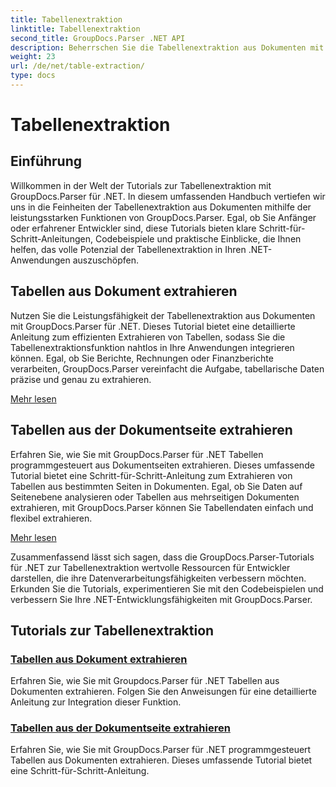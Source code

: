 ```yaml
---
title: Tabellenextraktion
linktitle: Tabellenextraktion
second_title: GroupDocs.Parser .NET API
description: Beherrschen Sie die Tabellenextraktion aus Dokumenten mit GroupDocs.Parser für .NET. Lernen Sie, Tabellen programmgesteuert für eine effiziente Datenverarbeitung zu extrahieren.
weight: 23
url: /de/net/table-extraction/
type: docs
---
```

# Tabellenextraktion

## Einführung

Willkommen in der Welt der Tutorials zur Tabellenextraktion mit GroupDocs.Parser für .NET. In diesem umfassenden Handbuch vertiefen wir uns in die Feinheiten der Tabellenextraktion aus Dokumenten mithilfe der leistungsstarken Funktionen von GroupDocs.Parser. Egal, ob Sie Anfänger oder erfahrener Entwickler sind, diese Tutorials bieten klare Schritt-für-Schritt-Anleitungen, Codebeispiele und praktische Einblicke, die Ihnen helfen, das volle Potenzial der Tabellenextraktion in Ihren .NET-Anwendungen auszuschöpfen.

## Tabellen aus Dokument extrahieren
Nutzen Sie die Leistungsfähigkeit der Tabellenextraktion aus Dokumenten mit GroupDocs.Parser für .NET. Dieses Tutorial bietet eine detaillierte Anleitung zum effizienten Extrahieren von Tabellen, sodass Sie die Tabellenextraktionsfunktion nahtlos in Ihre Anwendungen integrieren können. Egal, ob Sie Berichte, Rechnungen oder Finanzberichte verarbeiten, GroupDocs.Parser vereinfacht die Aufgabe, tabellarische Daten präzise und genau zu extrahieren.

[Mehr lesen](./extract-tables-from-document/)

## Tabellen aus der Dokumentseite extrahieren
Erfahren Sie, wie Sie mit GroupDocs.Parser für .NET Tabellen programmgesteuert aus Dokumentseiten extrahieren. Dieses umfassende Tutorial bietet eine Schritt-für-Schritt-Anleitung zum Extrahieren von Tabellen aus bestimmten Seiten in Dokumenten. Egal, ob Sie Daten auf Seitenebene analysieren oder Tabellen aus mehrseitigen Dokumenten extrahieren, mit GroupDocs.Parser können Sie Tabellendaten einfach und flexibel extrahieren.

[Mehr lesen](./extract-tables-from-document-page/)

Zusammenfassend lässt sich sagen, dass die GroupDocs.Parser-Tutorials für .NET zur Tabellenextraktion wertvolle Ressourcen für Entwickler darstellen, die ihre Datenverarbeitungsfähigkeiten verbessern möchten. Erkunden Sie die Tutorials, experimentieren Sie mit den Codebeispielen und verbessern Sie Ihre .NET-Entwicklungsfähigkeiten mit GroupDocs.Parser.
## Tutorials zur Tabellenextraktion
### [Tabellen aus Dokument extrahieren](./extract-tables-from-document/)
Erfahren Sie, wie Sie mit Groupdocs.Parser für .NET Tabellen aus Dokumenten extrahieren. Folgen Sie den Anweisungen für eine detaillierte Anleitung zur Integration dieser Funktion.
### [Tabellen aus der Dokumentseite extrahieren](./extract-tables-from-document-page/)
Erfahren Sie, wie Sie mit GroupDocs.Parser für .NET programmgesteuert Tabellen aus Dokumenten extrahieren. Dieses umfassende Tutorial bietet eine Schritt-für-Schritt-Anleitung.